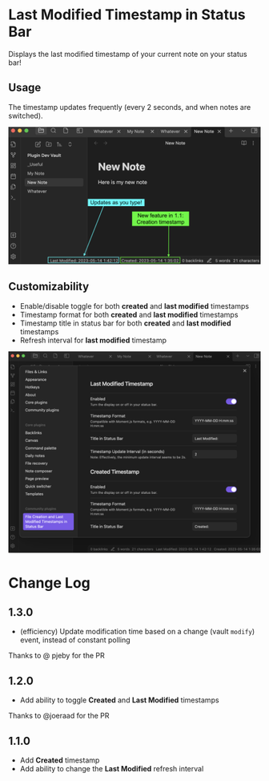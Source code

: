 # Last Modified Timestamp in Status Bar
Displays the last modified timestamp of your current note on your status bar!

## Usage
The timestamp updates frequently (every 2 seconds, and when notes are switched).

![demo](./img/demo.png)

## Customizability
- Enable/disable toggle for both **created** and **last modified** timestamps
- Timestamp format for both **created** and **last modified** timestamps
- Timestamp title in status bar for both **created** and **last modified** timestamps
- Refresh interval for **last modified** timestamp

![settings](./img/settings.png)

# Change Log
## 1.3.0
- (efficiency) Update modification time based on a change (vault `modify`) event, instead of constant polling

Thanks to @ pjeby for the PR

## 1.2.0
- Add ability to toggle **Created** and **Last Modified** timestamps

Thanks to @joeraad for the PR

## 1.1.0
- Add **Created** timestamp
- Add ability to change the **Last Modified** refresh interval
